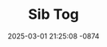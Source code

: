 ---
layout: movie-video-data
date: 2025-03-01 21:25:08 -0874
categories: movie

# Site Attributes
title: "Sib Tog"
permalink: "/movie/Sib_Tog"

# Movie Attributes
synopsis: ""
producer: "Leng Yang"
director: "Leng Yang"
writer: "Leng Yang, Chee Yang"
video_link: "https://youtu.be/9qb37d_4lus?si=sCT2_I8PveQcLeBv"
genre: "Comedy"
year: "2011"
release_type: "DVD"
storage: "Center for Hmong Studies"
thumbnail: "/assets/images/movie_thumbnails/Sib Tog.jpeg"
publishing_company: "Link Pictures"

# Sequels + Parts
base_movie: ""
total_parts: 0
sequel: ""

# Movie Cast
cast:
- name: "Tsab Lauj"
- name: "Blaim Yaj"
- name: "Blas Muas"
- name: "Teem Xyooj"
- name: "Cua Yaj (Pog Nplaum)"
---